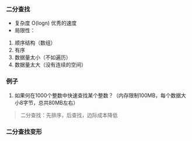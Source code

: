 ### 二分查找
- 复杂度 O(logn) 优秀的速度
- 局限性：
1. 顺序结构（数组）  
1. 有序    
1. 数据量太小（不如遍历）
1. 数据量太大（没有连续的空间）


### 例子
1. 如果何在1000个整数中快速查找某个整数？（内存限制100MB，每个数据大小8字节，总共80MB左右）
> 二分查找：先排序，后查找，边际成本降低


### 二分查找变形


